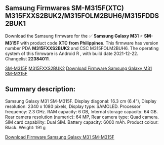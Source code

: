 <h2>Samsung Firmwares SM-M315F(XTC) M315FXXS2BUK2/M315FOLM2BUH6/M315FDDS2BUK1</h2>
Download the Samsung firmware for the ✅ <strong>Samsung Galaxy M31 </strong> ⭐ <strong>SM-M315F</strong> with product code <strong>XTC</strong> <strong> from Philippines</strong>. This firmware has version number PDA <strong>M315FXXS2BUK2</strong> and CSC M315FOLM2BUH6. The operating system of this firmware is Android R , with build date 2021-12-22. Changelist <strong>22384011</strong>.

[SM-M315F](https://samfirm.shop/samsung/model/SM-M315F)
[M315FXXS2BUK2](https://samfirm.shop/samsung/pda/M315FXXS2BUK2)
[Download Firmware Samsung Galaxy M31 SM-M315F](https://samfirm.shop/samsung/firmware/484804)
<h2>Summary description:</h2>
<p>Samsung Galaxy M31 SM-M315F. Display diagonal: 16.3 cm (6.4"), Display resolution: 2340 x 1080 pixels, Display type: SAMOLED. Processor frequency: 2.3 GHz. RAM capacity: 6 GB, Internal storage capacity: 64 GB. Rear camera resolution (numeric): 64 MP, Rear camera type: Quad camera. SIM card capability: Dual SIM. Battery capacity: 6000 mAh. Product colour: Black. Weight: 191 g</p>


[Download Firmware Samsung Galaxy M31 SM-M315F](https://samfirm.shop/samsung/firmware/484804)
